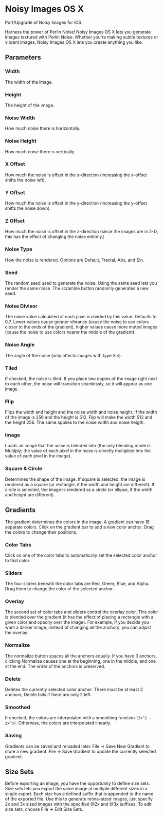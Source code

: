# Noisy Images OS X
Port/Upgrade of Noisy Images for iOS.

Harness the power of Perlin Noise! Noisy Images OS X lets you generate images textured with Perlin Noise. Whether you're making subtle textures or vibrant images, Noisy Images OS X lets you create anything you like.

## Parameters

### Width
The width of the image.

### Height
The height of the image.

### Noise Width
How much noise there is horizontally.

### Noise Height
How much noise there is vertically.

### X Offset
How much the noise is offset in the x-direction (increasing the x-offset shifts the noise left).

### Y Offset
How much the noise is offset in the y-direction (increasing the y-offset shifts the noise down).

### Z Offset
How much the noise is offset in the z-direction (since the images are in 2-D, this has the effect of changing the noise entirely.)

### Noise Type
How the noise is rendered. Options are Default, Fractal, Abs, and Sin.

### Seed
The random seed used to generate the noise. Using the same seed lets you render the same noise. The scramble button randomly generates a new seed.

### Noise Divisor
The noise value calculated at each pixel is divided by this value. Defaults to 0.7. Lower values cause greater vibrancy (cause the noise to use colors closer to the ends of the gradient), higher values cause more muted images (cause the noise to use colors nearer the middle of the gradient).

### Noise Angle
The angle of the noise (only affects images with type Sin).

### Tiled
If checked, the noise is tiled. If you place two copies of the image right next to each other, the noise will transition seamlessly, so it will appear as one image.

### Flip
Flips the width and height and the noise width and noise height. If the width of the image is 256 and the height is 512, Flip will make the width 512 and the height 256. The same applies to the noise width and noise heigth.

### Image
Loads an image that the noise is blended into (the only blending mode is Multiply; the value of each pixel in the noise is directly multiplied into the value of each pixel in the image).

### Square & Circle
Determines the shape of the image. If square is selected, the image is rendered as a square (or rectangle, if the width and height are different). If circle is selected, the image is rendered as a circle (or ellipse, if the width and height are different).

## Gradients
The gradient determines the colors in the image. A gradient can have 16 separate colors. Click on the gradient bar to add a new color anchor. Drag the colors to change their positions.

### Color Tabs
Click on one of the color tabs to automatically set the selected color anchor to that color.

### Sliders
The four sliders beneath the color tabs are Red, Green, Blue, and Alpha. Drag them to change the color of the selected anchor.

### Overlay
The second set of color tabs and sliders control the overlay color. This color is blended over the gradient (it has the effect of placing a rectangle with a given color and opacity over the image). For example, if you decide you want a darker image, instead of changing *all* the anchors, you can adjust the overlay.

### Normalize
The normalize button spaces all the anchors equally. If you have 3 anchors, clicking Normalize causes one at the beginning, one in the middle, and one at the end. The order of the anchors is preserved.

### Delete
Deletes the currently selected color anchor. There must be at least 2 anchors; Delete fails if there are only 2 left.

### Smoothed
If checked, the colors are interpolated with a smoothing function ```(3x^2 - 2x^3)```. Otherwise, the colors are interpolated linearly.

### Saving
Gradients can be saved and reloaded later. File -> Save New Gradient to store a new gradient. File -> Save Gradient to update the currently selected gradient.

## Size Sets
Before exporting an image, you have the opportunity to define size sets. Size sets lets you export the same image at multiple different sizes in a single export. Each size has a defined suffix that is appended to the name of the exported file. Use this to generate retina-sized images, just specify 2x and 3x sized images with the specified @2x and @3x suffixes. To edit size sets, choose File -> Edit Size Sets.
